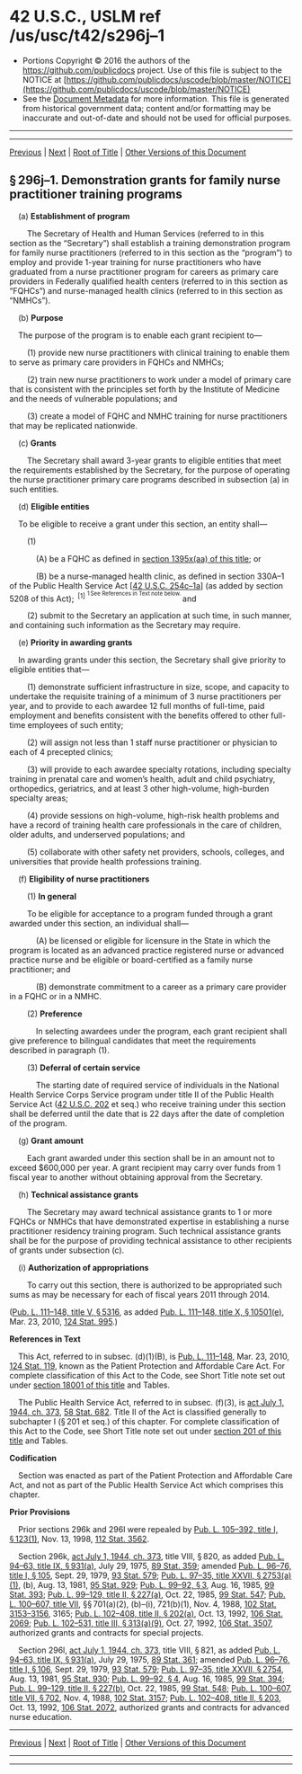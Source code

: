 ---
---

# 42 U.S.C., USLM ref /us/usc/t42/s296j–1

* Portions Copyright © 2016 the authors of the https://github.com/publicdocs project.
  Use of this file is subject to the NOTICE at [https://github.com/publicdocs/uscode/blob/master/NOTICE](https://github.com/publicdocs/uscode/blob/master/NOTICE)
* See the [Document Metadata](././../../../../../..//README.md) for more information.
  This file is generated from historical government data; content and/or formatting may be inaccurate and out-of-date and should not be used for official purposes.

----------
----------

[Previous](./../../../../../..//us/usc/t42/ch6A/schVI/ptB/m__us_usc_t42_s296j.md) | [Next](./../../../../../..//us/usc/t42/ch6A/schVI/ptC/m__us_usc_t42_ch6A_schVI_ptC.md) | [Root of Title](./../../../../../../) | [Other Versions of this Document](https://publicdocs.github.io/go/links?ns=uslm&ref=%2Fus%2Fusc%2Ft42%2Fs296j%E2%80%931)

## § 296j–1. Demonstration grants for family nurse practitioner training programs

    (a) __Establishment of program__ 

        The Secretary of Health and Human Services (referred to in this section as the “Secretary”) shall establish a training demonstration program for family nurse practitioners (referred to in this section as the “program”) to employ and provide 1-year training for nurse practitioners who have graduated from a nurse practitioner program for careers as primary care providers in Federally qualified health centers (referred to in this section as “FQHCs”) and nurse-managed health clinics (referred to in this section as “NMHCs”).

    (b) __Purpose__ 

    The purpose of the program is to enable each grant recipient to—

        (1) provide new nurse practitioners with clinical training to enable them to serve as primary care providers in FQHCs and NMHCs;

        (2) train new nurse practitioners to work under a model of primary care that is consistent with the principles set forth by the Institute of Medicine and the needs of vulnerable populations; and

        (3) create a model of FQHC and NMHC training for nurse practitioners that may be replicated nationwide.

    (c) __Grants__ 

        The Secretary shall award 3-year grants to eligible entities that meet the requirements established by the Secretary, for the purpose of operating the nurse practitioner primary care programs described in subsection (a) in such entities.

    (d) __Eligible entities__ 

    To be eligible to receive a grant under this section, an entity shall—

        (1)

            (A) be a FQHC as defined in [section 1395x(aa) of this title][/us/usc/t42/s1395x/aa]; or

            (B) be a nurse-managed health clinic, as defined in section 330A–1 of the Public Health Service Act \[[42 U.S.C. 254c–1a][/us/usc/t42/s254c–1a]\] (as added by section 5208 of this Act);  <sup>\[1\]</sup>  <sup><sup> 1 See References in Text note below. </sup></sup>  and

        (2) submit to the Secretary an application at such time, in such manner, and containing such information as the Secretary may require.

    (e) __Priority in awarding grants__ 

    In awarding grants under this section, the Secretary shall give priority to eligible entities that—

        (1) demonstrate sufficient infrastructure in size, scope, and capacity to undertake the requisite training of a minimum of 3 nurse practitioners per year, and to provide to each awardee 12 full months of full-time, paid employment and benefits consistent with the benefits offered to other full-time employees of such entity;

        (2) will assign not less than 1 staff nurse practitioner or physician to each of 4 precepted clinics;

        (3) will provide to each awardee specialty rotations, including specialty training in prenatal care and women’s health, adult and child psychiatry, orthopedics, geriatrics, and at least 3 other high-volume, high-burden specialty areas;

        (4) provide sessions on high-volume, high-risk health problems and have a record of training health care professionals in the care of children, older adults, and underserved populations; and

        (5) collaborate with other safety net providers, schools, colleges, and universities that provide health professions training.

    (f) __Eligibility of nurse practitioners__ 

        (1) __In general__ 

        To be eligible for acceptance to a program funded through a grant awarded under this section, an individual shall—

            (A) be licensed or eligible for licensure in the State in which the program is located as an advanced practice registered nurse or advanced practice nurse and be eligible or board-certified as a family nurse practitioner; and

            (B) demonstrate commitment to a career as a primary care provider in a FQHC or in a NMHC.

        (2) __Preference__ 

            In selecting awardees under the program, each grant recipient shall give preference to bilingual candidates that meet the requirements described in paragraph (1).

        (3) __Deferral of certain service__ 

            The starting date of required service of individuals in the National Health Service Corps Service program under title II of the Public Health Service Act ([42 U.S.C. 202][/us/usc/t42/s202] et seq.) who receive training under this section shall be deferred until the date that is 22 days after the date of completion of the program.

    (g) __Grant amount__ 

        Each grant awarded under this section shall be in an amount not to exceed $600,000 per year. A grant recipient may carry over funds from 1 fiscal year to another without obtaining approval from the Secretary.

    (h) __Technical assistance grants__ 

        The Secretary may award technical assistance grants to 1 or more FQHCs or NMHCs that have demonstrated expertise in establishing a nurse practitioner residency training program. Such technical assistance grants shall be for the purpose of providing technical assistance to other recipients of grants under subsection (c).

    (i) __Authorization of appropriations__ 

        To carry out this section, there is authorized to be appropriated such sums as may be necessary for each of fiscal years 2011 through 2014.

([Pub. L. 111–148, title V, § 5316][/us/pl/111/148/s5316], as added [Pub. L. 111–148, title X, § 10501(e)][/us/pl/111/148/s10501/e], Mar. 23, 2010, [124 Stat. 995][/us/stat/124/995].)

 __References in Text__ 

    This Act, referred to in subsec. (d)(1)(B), is [Pub. L. 111–148][/us/pl/111/148], Mar. 23, 2010, [124 Stat. 119][/us/stat/124/119], known as the Patient Protection and Affordable Care Act. For complete classification of this Act to the Code, see Short Title note set out under [section 18001 of this title][/us/usc/t42/s18001] and Tables.

    The Public Health Service Act, referred to in subsec. (f)(3), is [act July 1, 1944, ch. 373][/us/act/1944-07-01/ch373], [58 Stat. 682][/us/stat/58/682]. Title II of the Act is classified generally to subchapter I (§ 201 et seq.) of this chapter. For complete classification of this Act to the Code, see Short Title note set out under [section 201 of this title][/us/usc/t42/s201] and Tables.

 __Codification__ 

    Section was enacted as part of the Patient Protection and Affordable Care Act, and not as part of the Public Health Service Act which comprises this chapter.

 __Prior Provisions__ 

    Prior sections 296k and 296l were repealed by [Pub. L. 105–392, title I, § 123(1)][/us/pl/105/392/s123/1], Nov. 13, 1998, [112 Stat. 3562][/us/stat/112/3562].

    Section 296k, [act July 1, 1944, ch. 373][/us/act/1944-07-01/ch373], title VIII, § 820, as added [Pub. L. 94–63, title IX, § 931(a)][/us/pl/94/63/s931/a], July 29, 1975, [89 Stat. 359][/us/stat/89/359]; amended [Pub. L. 96–76, title I, § 105][/us/pl/96/76/s105], Sept. 29, 1979, [93 Stat. 579][/us/stat/93/579]; [Pub. L. 97–35, title XXVII, § 2753(a)(1)][/us/pl/97/35/s2753/a/1], (b), Aug. 13, 1981, [95 Stat. 929][/us/stat/95/929]; [Pub. L. 99–92, § 3][/us/pl/99/92/s3], Aug. 16, 1985, [99 Stat. 393][/us/stat/99/393]; [Pub. L. 99–129, title II, § 227(a)][/us/pl/99/129/s227/a], Oct. 22, 1985, [99 Stat. 547][/us/stat/99/547]; [Pub. L. 100–607, title VII][/us/pl/100/607], §§ 701(a)(2), (b)–(i), 721(b)(1), Nov. 4, 1988, [102 Stat. 3153–3156][/us/stat/102/3153-3156], 3165; [Pub. L. 102–408, title II, § 202(a)][/us/pl/102/408/s202/a], Oct. 13, 1992, [106 Stat. 2069][/us/stat/106/2069]; [Pub. L. 102–531, title III, § 313(a)(9)][/us/pl/102/531/s313/a/9], Oct. 27, 1992, [106 Stat. 3507][/us/stat/106/3507], authorized grants and contracts for special projects.

    Section 296l, [act July 1, 1944, ch. 373][/us/act/1944-07-01/ch373], title VIII, § 821, as added [Pub. L. 94–63, title IX, § 931(a)][/us/pl/94/63/s931/a], July 29, 1975, [89 Stat. 361][/us/stat/89/361]; amended [Pub. L. 96–76, title I, § 106][/us/pl/96/76/s106], Sept. 29, 1979, [93 Stat. 579][/us/stat/93/579]; [Pub. L. 97–35, title XXVII, § 2754][/us/pl/97/35/s2754], Aug. 13, 1981, [95 Stat. 930][/us/stat/95/930]; [Pub. L. 99–92, § 4][/us/pl/99/92/s4], Aug. 16, 1985, [99 Stat. 394][/us/stat/99/394]; [Pub. L. 99–129, title II, § 227(b)][/us/pl/99/129/s227/b], Oct. 22, 1985, [99 Stat. 548][/us/stat/99/548]; [Pub. L. 100–607, title VII, § 702][/us/pl/100/607/s702], Nov. 4, 1988, [102 Stat. 3157][/us/stat/102/3157]; [Pub. L. 102–408, title II, § 203][/us/pl/102/408/s203], Oct. 13, 1992, [106 Stat. 2072][/us/stat/106/2072], authorized grants and contracts for advanced nurse education.

----------

[Previous](./../../../../../..//us/usc/t42/ch6A/schVI/ptB/m__us_usc_t42_s296j.md) | [Next](./../../../../../..//us/usc/t42/ch6A/schVI/ptC/m__us_usc_t42_ch6A_schVI_ptC.md) | [Root of Title](./../../../../../../) | [Other Versions of this Document](https://publicdocs.github.io/go/links?ns=uslm&ref=%2Fus%2Fusc%2Ft42%2Fs296j%E2%80%931)

----------
----------

[/us/usc/t42/s1395x/aa]: https://publicdocs.github.io/go/links?ns=uslm&ref=%2Fus%2Fusc%2Ft42%2Fs1395x%2Faa
[/us/usc/t42/s254c–1a]: https://publicdocs.github.io/go/links?ns=uslm&ref=%2Fus%2Fusc%2Ft42%2Fs254c%E2%80%931a
[/us/usc/t42/s202]: https://publicdocs.github.io/go/links?ns=uslm&ref=%2Fus%2Fusc%2Ft42%2Fs202
[/us/pl/111/148/s5316]: https://publicdocs.github.io/go/links?ns=uslm&ref=%2Fus%2Fpl%2F111%2F148%2Fs5316
[/us/pl/111/148/s10501/e]: https://publicdocs.github.io/go/links?ns=uslm&ref=%2Fus%2Fpl%2F111%2F148%2Fs10501%2Fe
[/us/stat/124/995]: https://publicdocs.github.io/go/links?ns=uslm&ref=%2Fus%2Fstat%2F124%2F995
[/us/pl/111/148]: https://publicdocs.github.io/go/links?ns=uslm&ref=%2Fus%2Fpl%2F111%2F148
[/us/stat/124/119]: https://publicdocs.github.io/go/links?ns=uslm&ref=%2Fus%2Fstat%2F124%2F119
[/us/usc/t42/s18001]: https://publicdocs.github.io/go/links?ns=uslm&ref=%2Fus%2Fusc%2Ft42%2Fs18001
[/us/act/1944-07-01/ch373]: https://publicdocs.github.io/go/links?ns=uslm&ref=%2Fus%2Fact%2F1944-07-01%2Fch373
[/us/stat/58/682]: https://publicdocs.github.io/go/links?ns=uslm&ref=%2Fus%2Fstat%2F58%2F682
[/us/usc/t42/s201]: https://publicdocs.github.io/go/links?ns=uslm&ref=%2Fus%2Fusc%2Ft42%2Fs201
[/us/pl/105/392/s123/1]: https://publicdocs.github.io/go/links?ns=uslm&ref=%2Fus%2Fpl%2F105%2F392%2Fs123%2F1
[/us/stat/112/3562]: https://publicdocs.github.io/go/links?ns=uslm&ref=%2Fus%2Fstat%2F112%2F3562
[/us/act/1944-07-01/ch373]: https://publicdocs.github.io/go/links?ns=uslm&ref=%2Fus%2Fact%2F1944-07-01%2Fch373
[/us/pl/94/63/s931/a]: https://publicdocs.github.io/go/links?ns=uslm&ref=%2Fus%2Fpl%2F94%2F63%2Fs931%2Fa
[/us/stat/89/359]: https://publicdocs.github.io/go/links?ns=uslm&ref=%2Fus%2Fstat%2F89%2F359
[/us/pl/96/76/s105]: https://publicdocs.github.io/go/links?ns=uslm&ref=%2Fus%2Fpl%2F96%2F76%2Fs105
[/us/stat/93/579]: https://publicdocs.github.io/go/links?ns=uslm&ref=%2Fus%2Fstat%2F93%2F579
[/us/pl/97/35/s2753/a/1]: https://publicdocs.github.io/go/links?ns=uslm&ref=%2Fus%2Fpl%2F97%2F35%2Fs2753%2Fa%2F1
[/us/stat/95/929]: https://publicdocs.github.io/go/links?ns=uslm&ref=%2Fus%2Fstat%2F95%2F929
[/us/pl/99/92/s3]: https://publicdocs.github.io/go/links?ns=uslm&ref=%2Fus%2Fpl%2F99%2F92%2Fs3
[/us/stat/99/393]: https://publicdocs.github.io/go/links?ns=uslm&ref=%2Fus%2Fstat%2F99%2F393
[/us/pl/99/129/s227/a]: https://publicdocs.github.io/go/links?ns=uslm&ref=%2Fus%2Fpl%2F99%2F129%2Fs227%2Fa
[/us/stat/99/547]: https://publicdocs.github.io/go/links?ns=uslm&ref=%2Fus%2Fstat%2F99%2F547
[/us/pl/100/607]: https://publicdocs.github.io/go/links?ns=uslm&ref=%2Fus%2Fpl%2F100%2F607
[/us/stat/102/3153-3156]: https://publicdocs.github.io/go/links?ns=uslm&ref=%2Fus%2Fstat%2F102%2F3153-3156
[/us/pl/102/408/s202/a]: https://publicdocs.github.io/go/links?ns=uslm&ref=%2Fus%2Fpl%2F102%2F408%2Fs202%2Fa
[/us/stat/106/2069]: https://publicdocs.github.io/go/links?ns=uslm&ref=%2Fus%2Fstat%2F106%2F2069
[/us/pl/102/531/s313/a/9]: https://publicdocs.github.io/go/links?ns=uslm&ref=%2Fus%2Fpl%2F102%2F531%2Fs313%2Fa%2F9
[/us/stat/106/3507]: https://publicdocs.github.io/go/links?ns=uslm&ref=%2Fus%2Fstat%2F106%2F3507
[/us/act/1944-07-01/ch373]: https://publicdocs.github.io/go/links?ns=uslm&ref=%2Fus%2Fact%2F1944-07-01%2Fch373
[/us/pl/94/63/s931/a]: https://publicdocs.github.io/go/links?ns=uslm&ref=%2Fus%2Fpl%2F94%2F63%2Fs931%2Fa
[/us/stat/89/361]: https://publicdocs.github.io/go/links?ns=uslm&ref=%2Fus%2Fstat%2F89%2F361
[/us/pl/96/76/s106]: https://publicdocs.github.io/go/links?ns=uslm&ref=%2Fus%2Fpl%2F96%2F76%2Fs106
[/us/stat/93/579]: https://publicdocs.github.io/go/links?ns=uslm&ref=%2Fus%2Fstat%2F93%2F579
[/us/pl/97/35/s2754]: https://publicdocs.github.io/go/links?ns=uslm&ref=%2Fus%2Fpl%2F97%2F35%2Fs2754
[/us/stat/95/930]: https://publicdocs.github.io/go/links?ns=uslm&ref=%2Fus%2Fstat%2F95%2F930
[/us/pl/99/92/s4]: https://publicdocs.github.io/go/links?ns=uslm&ref=%2Fus%2Fpl%2F99%2F92%2Fs4
[/us/stat/99/394]: https://publicdocs.github.io/go/links?ns=uslm&ref=%2Fus%2Fstat%2F99%2F394
[/us/pl/99/129/s227/b]: https://publicdocs.github.io/go/links?ns=uslm&ref=%2Fus%2Fpl%2F99%2F129%2Fs227%2Fb
[/us/stat/99/548]: https://publicdocs.github.io/go/links?ns=uslm&ref=%2Fus%2Fstat%2F99%2F548
[/us/pl/100/607/s702]: https://publicdocs.github.io/go/links?ns=uslm&ref=%2Fus%2Fpl%2F100%2F607%2Fs702
[/us/stat/102/3157]: https://publicdocs.github.io/go/links?ns=uslm&ref=%2Fus%2Fstat%2F102%2F3157
[/us/pl/102/408/s203]: https://publicdocs.github.io/go/links?ns=uslm&ref=%2Fus%2Fpl%2F102%2F408%2Fs203
[/us/stat/106/2072]: https://publicdocs.github.io/go/links?ns=uslm&ref=%2Fus%2Fstat%2F106%2F2072


